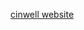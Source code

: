 
[cinwell website](https://flbook.com.cn/c/1oFUEqMSx1 ':include :type=iframe width=100% height=560px')




